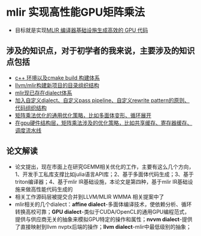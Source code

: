 # mlir 实现高性能GPU矩阵乘法
- 目标就是实现[MLIR 编译器基础设施生成高效的 GPU 代码](https://arxiv.org/pdf/2108.13191)

## 涉及的知识点，对于初学者的我来说，主要涉及的知识点包括
- [c++ 环境以及cmake build 构建体系](https://github.com/carolove/Study-with-Machine-Learning/blob/main/4-%E5%AE%9E%E7%8E%B0%E6%A1%88%E4%BE%8B/0-mlir%E5%AE%9E%E7%8E%B0%E9%AB%98%E6%80%A7%E8%83%BDGPU%E7%9F%A9%E9%98%B5%E4%B9%98%E6%B3%95/00-c%2B%2B%20%E7%8E%AF%E5%A2%83%E4%BB%A5%E5%8F%8Acmake%20build%20%E6%9E%84%E5%BB%BA%E4%BD%93%E7%B3%BB.md)
- [llvm/mlir构建新项目的目录组织结构](https://github.com/carolove/Study-with-Machine-Learning/blob/main/4-%E5%AE%9E%E7%8E%B0%E6%A1%88%E4%BE%8B/0-mlir%E5%AE%9E%E7%8E%B0%E9%AB%98%E6%80%A7%E8%83%BDGPU%E7%9F%A9%E9%98%B5%E4%B9%98%E6%B3%95/01-llvm-mlir%E6%9E%84%E5%BB%BA%E6%96%B0%E9%A1%B9%E7%9B%AE%E7%9A%84%E7%9B%AE%E5%BD%95%E7%BB%84%E7%BB%87%E7%BB%93%E6%9E%84.md)
- [mlir现已存在dialect体系](https://github.com/carolove/Study-with-Machine-Learning/blob/main/4-%E5%AE%9E%E7%8E%B0%E6%A1%88%E4%BE%8B/0-mlir%E5%AE%9E%E7%8E%B0%E9%AB%98%E6%80%A7%E8%83%BDGPU%E7%9F%A9%E9%98%B5%E4%B9%98%E6%B3%95/02-mlir%E7%8E%B0%E5%B7%B2%E5%AD%98%E5%9C%A8dialect%E4%BD%93%E7%B3%BB.md)
- [加入自定义dialect、自定义pass pipeline、自定义rewrite pattern的原则、代码组织结构](https://github.com/carolove/Study-with-Machine-Learning/blob/main/4-%E5%AE%9E%E7%8E%B0%E6%A1%88%E4%BE%8B/0-mlir%E5%AE%9E%E7%8E%B0%E9%AB%98%E6%80%A7%E8%83%BDGPU%E7%9F%A9%E9%98%B5%E4%B9%98%E6%B3%95/03-%E5%8A%A0%E5%85%A5%E8%87%AA%E5%AE%9A%E4%B9%89dialect%E3%80%81%E8%87%AA%E5%AE%9A%E4%B9%89pass%20pipeline%E3%80%81%E8%87%AA%E5%AE%9A%E4%B9%89rewrite%20pattern%E7%9A%84%E5%8E%9F%E5%88%99%E3%80%81%E4%BB%A3%E7%A0%81%E7%BB%84%E7%BB%87%E7%BB%93%E6%9E%84.md)
- [矩阵乘法优化的通用优化策略，比如多面体变形、循环展开](https://github.com/carolove/Study-with-Machine-Learning/blob/main/4-%E5%AE%9E%E7%8E%B0%E6%A1%88%E4%BE%8B/0-mlir%E5%AE%9E%E7%8E%B0%E9%AB%98%E6%80%A7%E8%83%BDGPU%E7%9F%A9%E9%98%B5%E4%B9%98%E6%B3%95/04-%E7%9F%A9%E9%98%B5%E4%B9%98%E6%B3%95%E4%BC%98%E5%8C%96%E7%9A%84%E9%80%9A%E7%94%A8%E4%BC%98%E5%8C%96%E7%AD%96%E7%95%A5%EF%BC%8C%E6%AF%94%E5%A6%82%E5%A4%9A%E9%9D%A2%E4%BD%93%E5%8F%98%E5%BD%A2%E3%80%81%E5%BE%AA%E7%8E%AF%E5%B1%95%E5%BC%80.md)
- [在gpu硬件结构层，矩阵乘法涉及的优化策略，比如共享缓存、寄存器缓存、调度流水线](https://github.com/carolove/Study-with-Machine-Learning/blob/main/4-%E5%AE%9E%E7%8E%B0%E6%A1%88%E4%BE%8B/0-mlir%E5%AE%9E%E7%8E%B0%E9%AB%98%E6%80%A7%E8%83%BDGPU%E7%9F%A9%E9%98%B5%E4%B9%98%E6%B3%95/05-%E5%9C%A8gpu%E7%A1%AC%E4%BB%B6%E7%BB%93%E6%9E%84%E5%B1%82%EF%BC%8C%E7%9F%A9%E9%98%B5%E4%B9%98%E6%B3%95%E6%B6%89%E5%8F%8A%E7%9A%84%E4%BC%98%E5%8C%96%E7%AD%96%E7%95%A5%EF%BC%8C%E6%AF%94%E5%A6%82%E5%85%B1%E4%BA%AB%E7%BC%93%E5%AD%98%E3%80%81%E5%AF%84%E5%AD%98%E5%99%A8%E7%BC%93%E5%AD%98%E3%80%81%E8%B0%83%E5%BA%A6%E6%B5%81%E6%B0%B4%E7%BA%BF.md)

## 论文解读
- 论文提出，现在市面上在研究GEMM相关优化的工作，主要有这么几个方向，1、开发手工私库支撑比如julia语言API库；2、基于多面体代码生成；3、基于triton编译器；4、基于mlir IR基础设施，本论文是第四种，基于mlir IR基础设施来做高性能代码生成的
- 相关工作源码层被提交合并到LLVM/MLIR WMMA 相关提案中了
- mlir相关的几个dialect：**affine dialect**-多面体编译技术，使依赖分析、循环转换高校可靠；**GPU dialect**-类似于CUDA/OpenCL的通用GPU编程范式，提供与供应商无关的抽象来模拟GPU特定的操作和属性；**nvvm dialect**-提供了直接映射到llvm nvptx后端的操作；**llvm dialect**-mlir中最低级别的抽象；
